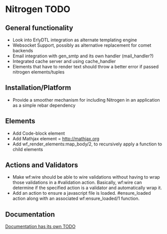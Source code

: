 # Nitrogen TODO

## General functionality

* Look into ErlyDTL integration as alternate templating engine
* Websocket Support, possibly as alternative replacement for comet backends
* Email integration with gen\_smtp and its own handler (mail\_handler?)
* Integrated cache server and using cache\_handler
* Elements that have to render text should throw a better error if passed nitrogen elements/tuples

## Installation/Platform

* Provide a smoother mechanism for including Nitrogen in an application as a simple rebar dependency

## Elements

* Add Code-block element
* Add Mathjax element = http://mathjax.org
* Add wf\_render\_elements:map\_body/2, to recursively apply a function to child elements

## Actions and Validators

* Make wf:wire should be able to wire validations without having to wrap those validations in a #validation action. Basically, wf:wire can determine if the specified action is a validator and automatically wrap it.
* Add an action to ensure a javascript file is loaded. #ensure\_loaded action along with an associated wf:ensure\_loaded/1 function.

## Documentation

[Documentation has its own TODO](https://github.com/nitrogen/nitrogen_core/blob/master/doc/org-mode/README.markdown)
